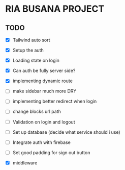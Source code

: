 # RIA BUSANA PROJECT

## TODO
- [x] Tailwind auto sort
- [x] Setup the auth
- [x] Loading state on login
- [x] Can auth be fully server side?
- [x] implementing dynamic route

- [ ] make sidebar much more DRY
- [ ] implementing better redirect when login
- [ ] change blocks url path
- [ ] Validation on login and logout
- [ ] Set up database (decide what service should i use)
- [ ] Integrate auth with firebase
- [ ] Set good padding for sign out button

- [x] middleware
